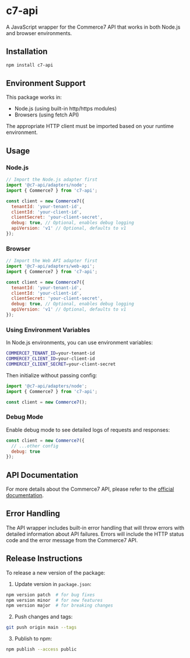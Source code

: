 # c7-api

A JavaScript wrapper for the Commerce7 API that works in both Node.js and browser environments.

## Installation

```bash
npm install c7-api
```

## Environment Support

This package works in:
- Node.js (using built-in http/https modules)
- Browsers (using fetch API)

The appropriate HTTP client must be imported based on your runtime environment.

## Usage

### Node.js

```javascript
// Import the Node.js adapter first
import '@c7-api/adapters/node';
import { Commerce7 } from 'c7-api';

const client = new Commerce7({
  tenantId: 'your-tenant-id',
  clientId: 'your-client-id',
  clientSecret: 'your-client-secret',
  debug: true, // Optional, enables debug logging
  apiVersion: 'v1' // Optional, defaults to v1
});
```

### Browser

```javascript
// Import the Web API adapter first
import '@c7-api/adapters/web-api';
import { Commerce7 } from 'c7-api';

const client = new Commerce7({
  tenantId: 'your-tenant-id',
  clientId: 'your-client-id',
  clientSecret: 'your-client-secret',
  debug: true, // Optional, enables debug logging
  apiVersion: 'v1' // Optional, defaults to v1
});
```

### Using Environment Variables

In Node.js environments, you can use environment variables:

```bash
COMMERCE7_TENANT_ID=your-tenant-id
COMMERCE7_CLIENT_ID=your-client-id
COMMERCE7_CLIENT_SECRET=your-client-secret
```

Then initialize without passing config:

```javascript
import '@c7-api/adapters/node';
import { Commerce7 } from 'c7-api';

const client = new Commerce7();
```

### Debug Mode

Enable debug mode to see detailed logs of requests and responses:

```javascript
const client = new Commerce7({
  // ...other config
  debug: true
});
```

## API Documentation

For more details about the Commerce7 API, please refer to the [official documentation](https://developer.commerce7.com/docs/commerce7-developer-docs).

## Error Handling

The API wrapper includes built-in error handling that will throw errors with detailed information about API failures. Errors will include the HTTP status code and the error message from the Commerce7 API.

## Release Instructions

To release a new version of the package:

1. Update version in `package.json`:
```bash
npm version patch  # for bug fixes
npm version minor  # for new features
npm version major  # for breaking changes
```

2. Push changes and tags:
```bash
git push origin main --tags
```

3. Publish to npm:
```bash
npm publish --access public
```